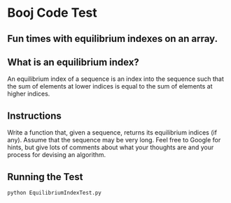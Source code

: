 # Booj Code Test

## Fun times with equilibrium indexes on an array.

## What is an equilibrium index?
An equilibrium index of a sequence is an index into the sequence such that the sum of elements at lower indices is equal to the sum of elements at higher indices.

## Instructions
Write a function that, given a sequence, returns its equilibrium indices (if any). Assume that the sequence may be very long. Feel free to Google for hints, but give lots of comments about what your thoughts are and your process for devising an algorithm.

## Running the Test
```
python EquilibriumIndexTest.py
```
